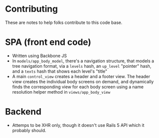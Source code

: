 # Contributing

These are notes to help folks contribute to this code base.

# SPA (front end code)

* Written using Backbone JS
* In `models/app_body_model`, there's a navigation structure, that models a tree navigation format, via a `levels` hash, an `up_level` "pointer" hash, and a `texts` hash that shows each level's "title"
* A main `control_view` creates a header and a footer view. The header view creates the individual body screens on demand, and dynamically finds the corresponding view for each body screen using a name resolution helper method in `views/app_body_view`

# Backend

* Attemps to be XHR only, though it doesn't use Rails 5 API which it probably should.
